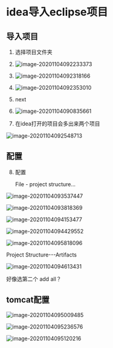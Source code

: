 ​	

# idea导入eclipse项目

## 导入项目

1. 选择项目文件夹
2. ![image-20201104092233373](../image/image-20201104092233373.png)

3. ![image-20201104092318166](../image/image-20201104092318166.png)

4. ![image-20201104092353010](../image/image-20201104092353010.png)

5. next
6. ![image-20201104090835661](../image/image-20201104092434357.png)

7. 在idea打开的项目会多出来两个项目

![image-20201104092548713](../image/image-20201104092548713.png)

## 配置

8. 配置

    File - project structure...

![image-20201104093537447](../image/image-20201104093537447.png)

![image-20201104093818369](../image/image-20201104093818369.png)

![image-20201104094153477](../image/image-20201104094153477.png)

![image-20201104094429552](../image/image-20201104094429552.png)

![image-20201104095818096](../image/image-20201104095818096.png)



Project Structure---Artifacts

![image-20201104094613431](../image/image-20201104094613431.png)

好像选第二个 add all？

## tomcat配置

![image-20201104095009485](../image/image-20201104095009485.png)

![image-20201104095236576](../image/image-20201104095236576.png)

![image-20201104095120216](../image/image-20201104095120216.png)